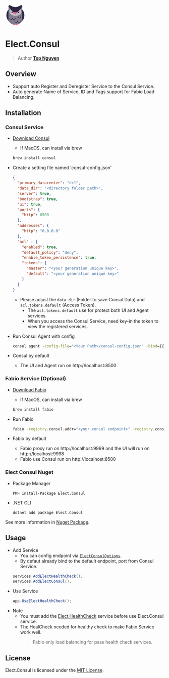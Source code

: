 ﻿![Logo](../../../Logo.png)
# Elect.Consul
> Author [**Top Nguyen**](http://topnguyen.com)

## Overview
- Support auto Register and Deregister Service to the Consul Service.
- Auto generate Name of Service, ID and Tags support for Fabio Load Balancing.

## Installation

### Consul Service
- [Download Consul](https://consul.io)
    + If MacOS, can install via brew
    ```cmd
    brew install consul
    ```
- Create a setting file named 'consul-config.json'
    ```json
    {
      "primary_datacenter": "dc1",
      "data_dir": "<directory folder path>",
      "server": true,
      "bootstrap": true,
      "ui": true,
      "ports": {
        "http": 8500
      },
      "addresses": {
        "http": "0.0.0.0"
      },
      "acl" : {
        "enabled": true,
        "default_policy": "deny",
        "enable_token_persistence": true,
        "tokens": {
          "master": "<your generation unique key>",
          "default": "<your generation unique key>"
        }
      }
    }
    ```
    + Please adjust the `data_dir` (Folder to save Consul Data) and `acl.tokens.default` (Access Token).
        * The `acl.tokens.default` use for protect both UI and Agent services.
        * When you access the Consul Service, need key-in the token to view the registered services.

- Run Consul Agent with config
    ```cmd
    consul agent -config-file="<Your Path>/consul-config.json" -bind={{GetPrivateIP}}
    ```

- Consul by default
    + The UI and Agent run on http://localhost:8500

### Fabio Service (Optional)
- [Download Fabio](https://github.com/fabiolb/fabio/releases)
    + If MacOS, can install via brew
    ```cmd
    brew install fabio
    ```
- Run Fabio
    ```cmd
    fabio -registry.consul.addr="<your consul endpoint>" -registry.consul.token="<your consul token>"
    ```

- Fabio by default
    + Fabio proxy run on http://localhost:9999 and the UI will run on http://localhost:9998
    + Fabio use Consul run on http://localhost:8500

### Elect Consul Nuget
- Package Manager
    ```
    PM> Install-Package Elect.Consul
    ```

- .NET CLI
    ```
    dotnet add package Elect.Consul
    ```

See more information in [Nuget Package](https://www.nuget.org/packages/Elect.Consul/).

## Usage

- Add Service
    + You can config endpoint via [`ElectConsulOptions`](Models/ElectConsulOptions.cs).
    + By defaut already bind to the default endpoint, port from Consul Service.
    ```c#
    services.AddElectHealthCheck();
    services.AddElectConsul();
    ```
- Use Service
    ```c#
    app.UseElectHealthCheck();
    ```
- Note
    + You must add the [Elect.HealthCheck](https://www.nuget.org/packages/Elect.HealthCheck/) service before use Elect.Consul service.
    + The HealCheck needed for healthy check to make Fabio Service work well.
        > Fabio only load balancing for pass health check services.
        
## License
Elect.Consul is licensed under the [MIT License](../../../LICENSE).